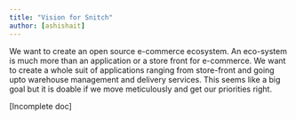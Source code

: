```yaml
---
title: "Vision for Snitch"
author: [ashishait]
---
```


We want to create an open source e-commerce ecosystem. An eco-system is much more than an application or a store front for e-commerce. We want to create a whole suit of applications ranging from store-front and going upto warehouse management and delivery services. This seems like a big goal but it is doable if we move meticulously and get our priorities right. 

[Incomplete doc]